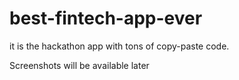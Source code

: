 # best-fintech-app-ever

it is the hackathon app with tons of copy-paste code.

Screenshots will be available later
